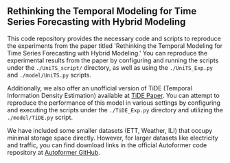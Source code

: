 
## **Rethinking the Temporal Modeling for Time Series Forecasting with Hybrid Modeling**

This code repository provides the necessary code and scripts to reproduce the experiments from the paper titled 'Rethinking the Temporal Modeling for Time Series Forecasting with Hybrid Modeling.' You can reproduce the experimental results from the paper by configuring and running the scripts under the `./UniTS_script/` directory, as well as using the `./UniTS_Exp.py` and `./model/UniTS.py` scripts.

Additionally, we also offer an unofficial version of TiDE (Temporal Information Density Estimation) available at [TiDE Paper](https://openreview.net/forum?id=pCbC3aQB5W). You can attempt to reproduce the performance of this model in various settings by configuring and executing the scripts under the `./TiDE_Exp.py` directory and utilizing the `./model/TiDE.py` script.

We have included some smaller datasets (ETT, Weather, ILI) that occupy minimal storage space directly. However, for larger datasets like electricity and traffic, you can find download links in the official Autoformer code repository at [Autoformer GitHub](https://github.com/thuml/Autoformer).
